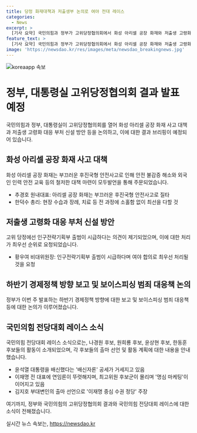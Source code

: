 ```yaml
---
title: 당정 화재대책과 저출생부 논의로 여야 전대 레이스
categories:
  - News
excerpt: >
  [기사 요약] 국민의힘과 정부가 고위당정협의회에서 화성 아리셀 공장 화재와 저출생 고령화 대응 등을 논의했습니다. 추경호 원내대표는 사과하며 외국인 인력 안전 교육을 강조하고, 황우여 비대위원장은 인구전략기획부 출범을 촉구했습니다. 또한, 전당대회 레이스 소식에 따르면 국민의힘 후보들은 간담회 및 인터뷰 등 다채로운 일정을 소화하고, 민주당은 이재명 전 대표의 연임론이 부각되며 후보군의 명심 마케팅이 이어지고 있는 상황입니다.
feature_text: >
  [기사 요약] 국민의힘과 정부가 고위당정협의회에서 화성 아리셀 공장 화재와 저출생 고령화 대응 등을 논의했습니다. 추경호 원내대표는 사과하며 외국인 인력 안전 교육을 강조하고, 황우여 비대위원장은 인구전략기획부 출범을 촉구했습니다. 또한, 전당대회 레이스 소식에 따르면 국민의힘 후보들은 간담회 및 인터뷰 등 다채로운 일정을 소화하고, 민주당은 이재명 전 대표의 연임론이 부각되며 후보군의 명심 마케팅이 이어지고 있는 상황입니다.
image: 'https://newsdao.kr/res/images/meta/newsdao_breakingnews.jpg'
---
```


<p><img src="https://newsdao.kr/res/images/meta/newsdao_breakingnews.jpg" alt="koreaapp 속보" /></p>

<h1>정부, 대통령실 고위당정협의회 결과 발표 예정</h1>

<p data-ke-size="size16">국민의힘과 정부, 대통령실이 고위당정협의회를 열어 화성 아리셀 공장 화재 사고 대책과 저출생 고령화 대응 부처 신설 방안 등을 논의하고, 이에 대한 결과 브리핑이 예정되어 있습니다.</p>

<h2>화성 아리셀 공장 화재 사고 대책</h2>

<p data-ke-size="size16">화성 아리셀 공장 화재는 부끄러운 후진국형 안전사고로 인해 안전 불감증 해소와 외국인 인력 안전 교육 등의 철저한 대책 마련이 모두발언을 통해 주문되었습니다.</p>

<ul>
  <li>추경호 원내대표: 아리셀 공장 화재는 부끄러운 후진국형 안전사고로 질타</li>
  <li>한덕수 총리: 현장 수습과 장례, 치료 등 전 과정에 소홀함 없이 최선을 다할 것</li>
</ul>

<h2>저출생 고령화 대응 부처 신설 방안</h2>

<p data-ke-size="size16">고위 당정에선 인구전략기획부 출범이 시급하다는 의견이 제기되었으며, 이에 대한 처리가 최우선 순위로 요청되었습니다.</p>

<ul>
  <li>황우여 비대위원장: 인구전략기획부 출범이 시급하다며 여야 합의로 최우선 처리될 것을 요청</li>
</ul>

<h2>하반기 경제정책 방향 보고 및 보이스피싱 범죄 대응책 논의</h2>

<p data-ke-size="size16">정부가 이번 주 발표하는 하반기 경제정책 방향에 대한 보고 및 보이스피싱 범죄 대응책 등에 대한 논의가 이루어졌습니다.</p>

<h2>국민의힘 전당대회 레이스 소식</h2>

<p data-ke-size="size16">국민의힘 전당대회 레이스 소식으로는, 나경원 후보, 원희룡 후보, 윤상현 후보, 한동훈 후보들의 활동이 소개되었으며, 각 후보들의 출마 선언 및 활동 계획에 대한 내용을 안내했습니다.</p>

<ul>
  <li>윤석열 대통령을 배신했다는 '배신자론' 공세가 거세지고 있음</li>
  <li>이재명 전 대표에 연임론이 뚜렷해지며, 최고위원 후보군이 몰리며 '명심 마케팅'이 이어지고 있음</li>
  <li>김지호 부대변인의 출마 선언으로 '이재명 중심 수권 정당' 주장</li>
</ul>

<p data-ke-size="size16">여기까지, 정부와 국민의힘의 고위당정협의회 결과와 국민의힘 전당대회 레이스에 대한 소식이 전해졌습니다.</p>
실시간 뉴스 속보는, <a href="https://newsdao.kr" rel="dofollow">https://newsdao.kr</a>



